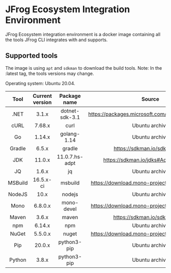 # JFrog Ecosystem Integration Environment

JFrog Ecosystem integration environment is a docker image containing all the tools JFrog CLI integrates with and supports.

## Supported tools

The image is using `apt` and `sdkman` to download the build tools. Note: In the :latest tag, the tools versions may change.

Operating system: Ubuntu 20.04.

|  Tool   | Current version |  Package name  |                      Source                      |
| :-----: | :-------------: | :------------: | :----------------------------------------------: |
|  .NET   |      3.1.x      | dotnet-sdk-3.1 | https://packages.microsoft.com/ubuntu/20.04/prod |
|  cURL   |     7.68.x      |      curl      |                  Ubuntu archive                  |
|   Go    |     1.14.x      |  golang-1.14   |                  Ubuntu archive                  |
| Gradle  |      6.5.x      |     gradle     |          https://sdkman.io/sdks#gradle           |
|   JDK   |     11.0.x      | 11.0.7.hs-adpt |       https://sdkman.io/jdks#AdoptOpenJDK        |
|   JQ    |      1.6.x      |       jq       |                  Ubuntu archive                  |
| MSBuild |    16.5.x-ci    |    msbuild     |  https://download.mono-project.com/repo/ubuntu   |
| NodeJS  |      10.x       |     nodejs     |                  Ubuntu archive                  |
|  Mono   |     6.8.0.x     |   mono-devel   |  https://download.mono-project.com/repo/ubuntu   |
|  Maven  |      3.6.x      |     maven      |           https://sdkman.io/sdks#maven           |
|   npm   |     6.14.x      |      npm       |                  Ubuntu archive                  |
|  NuGet  |     5.5.0.x     |     nuget      |  https://download.mono-project.com/repo/ubuntu   |
|   Pip   |     20.0.x      |  python3-pip   |                  Ubuntu archive                  |
| Python  |      3.8.x      |  python3-pip   |                  Ubuntu archive                  |
